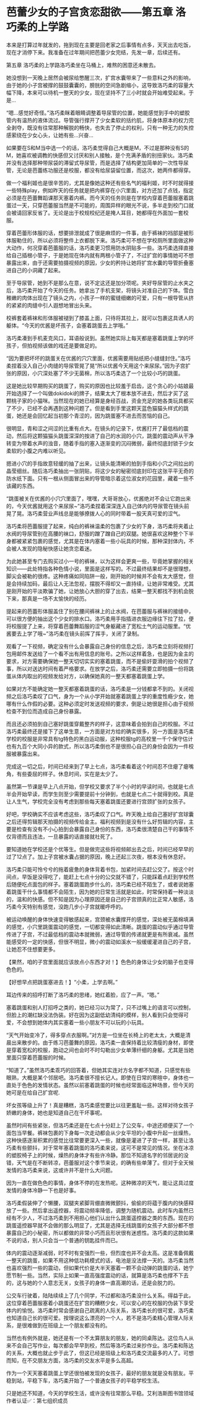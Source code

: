 # 芭蕾少女的子宫贪恋甜欲——第五章 洛巧柔的上学路

本来是打算过年就发的，拖到现在主要是回老家之后事情有点多，天天出去吃饭，现在才消停下来。我准备在过年期间把芭蕾少女完结，先发一章，后续还有。 

第五章 洛巧柔的上学路洛巧柔坐在马桶上，难熬的困意还未散去。

她没想到一天晚上居然会被尿给憋醒三次，扩宫水囊带来了一些意料之外的影响，由于她的小子宫被撑的鼓鼓囊囊的，膀胱的空间急剧缩小，这导致洛巧柔的容量大幅下降，本来可以待机一整天的少女，现在坚持不了三小时就会开始难受起来。于是…

“嗯…感觉好奇怪。”洛巧柔眯着眼睛调整着导尿管的位置，她能感觉到手中的塑胶管内有温热的液体流过。导管强行撑开了少女柔软的括约肌，将身体原本的权力完全剥夺，既没有往常那种解脱的畅快，也失去了停止的权利，只有一种无力的失控感萦绕在少女心头，让她有些…兴奋…

如果要在S和M当中选一个的话，洛巧柔觉得自己大概是M，不过是那种没有S的M，她喜欢被调教的快感但又讨厌和别人接触，是个充满矛盾的别扭家伙。洛巧柔并没有选择那种带尿袋的滞留式导尿管，而是选择了结构更加简单的一次性导尿管，无论是芭蕾练功服还是校服，都没有给尿袋留位置，而这次，她两件都得穿。

做一个福利姬也是很辛苦的，尤其是像她这种还有些名气的福利姬，时不时就得接一些特殊play，例如昨天的任务就是把内裤穿在小穴里面，对方还加了点钱，指定必须是在芭蕾舞蹈课那天塞着内裤。而今天的任务则是在学校内穿着芭蕾服塞着跳蛋过一天，只穿芭蕾服当然是不可能的，周围异样的眼光不说，多半走到校门口就会被请回家反省了。无论是出于校规校纪还是掩人耳目，她都得在外面加一套校服。

穿着芭蕾形体服的话，想要排泄就成了很是麻烦的一件事，由于裤袜的裆部是被形体服勒住的，所以必须将整件上衣都脱下来。洛巧柔可不想在学校厕所里面做这种大动作，何况穿着芭蕾服的话，洛巧柔更习惯用防水阴贴多一些。洛巧柔选择直接给自己插根小管子，于是她现在体内就有两根小管子了，不过扩宫的事情她可不想暴露出来，由于还需要拍摄视频的原因，少女的矜持让她将扩宫水囊的导管折叠塞进自己的小洞藏了起来。

至于导尿管，她到不是那么在意，说不定这还是加分项呢。夹好导尿管的止水夹之后，洛巧柔开始了今天的任务。她拿出了手机支架，将镜头对准自己的下体。雪白稚嫩的肉体出现在了镜头之内，小孩子一样的蜜缝细嫩的可爱，只有一根导管从挤的紧紧的肉缝中引人遐想地冒出头来。

校裤套着裤袜和形体服被褪到了膝盖上面，只待将其拉上，就可以包裹这具诱人的躯体。“今天的优酱是坏孩子，会塞着跳蛋去上学哦。”

洛巧柔凑到手机麦克风口，耳语般说到。虽然她实际上每天都是塞着跳蛋上学的坏孩子，但拍视频该做的戏还是要做足的。

“因为要把坏坏的跳蛋关在优酱的穴穴里面，优酱需要用贴纸把小缝缝封住。”洛巧柔捏着没入自己小肉缝的导尿管晃了晃“所以优酱今天用这个来尿尿。”因为子宫扩张的原因，小穴深处塞了不少无菌棉，所以洛巧柔选了一个比较小巧的跳蛋。

这是她比较早期购买的跳蛋了，购买的原因也比较羞于启齿，这个贪心的小姑娘最开始选择了一个叫做dokidoki的牌子，结果太大了根本放不进去，然后才买了这颗桃子家的小猫咪。当然现在的她已经算是身经百战，资金充足的她各类玩具都买了不少，已经不会再遇到这种问题了。但是看到手里这颗天蓝色猫猫头样式的跳蛋，她还是会回忆起当初那个青涩的，因为跳蛋塞不进去而苦恼的自己。

很明显，青和涩之间涩的比重有点大。在镜头的记录下，优酱打开了最低档的震动，然后将这颗猫猫头跳蛋深深的按进了自己的水润的小穴，跳蛋的震动声从干净转变为带着水声的浊音，随着手指的塞入逐渐变的沉闷微弱，最终彻底封锁于少女柔软的小腹之内难以听见。

摁进小穴的手指故意轻缓的抽了出来，让镜头能清晰的拍到手指和小穴之间拉出的晶莹细丝。随后洛巧柔抽出一张阴贴，将这少女的秘密彻底封印在这张平平无奇的防水纸下面。只有一根从侧面冒出来的导管暗示着这位淑女的花园里，藏着一些不该藏的东西。

“跳蛋被关在优酱的小穴穴里面了，嘿嘿，大哥哥放心，优酱绝对不会让它跑出来的，今天优酱就用这个来尿尿~”洛巧柔捏着深深连入自己体内的导尿管在镜头前晃了晃。洛巧柔营业声线总是能够撩拨人心的同时带着一股天真可爱的涩气。

洛巧柔将芭蕾服提了起来，纯白的裤袜温柔的包裹了少女的下身，洛巧柔将夹着止水阀的导尿管别在高腰的袜口，舒服的蹭了蹭自己的双腿。她很喜欢这种整个下半身都被紧紧包裹的感觉，尤其是在体内塞着一些小玩具的时候，那种深封体内，不会被人发现的隐秘快感让她贪恋着迷。

为此她甚至专门去购买过小一号的裤袜，以为这样会更爽一些，毕竟她掌握的相关知识——此处特指各种色情小说，里面是这样写的。不过最终结果却不是很理想，脚尖会被勒的很疼。这种疼痛如同陷阱一般，刚开始的时候并不会有太大感觉，但是会持续加码，最后让人无法忽视，摆脱不得却又一直持续，让她非常难受。尤其是刚开始的平淡欺骗了她，让她放心大胆的穿了出去，结果一整天都找不到机会脱下来，那真是一场不太愉快的经历。

提起来的芭蕾形体服盖住了别在腰间裤袜上的止水阀，在芭蕾服与裤袜的接缝中，可以很方便的抽出这个少女的排水口。洛巧柔用手指插进衣服边缘往下拉了拉，便将校服提了上来，将穿着芭蕾舞蹈服的涩气身躯藏进了宽松土气的运动服里。“优酱要去上学了哦~”洛巧柔在镜头前挥了挥手，关闭了录制。

观看了一下视频，确定没有什么会暴露自己身份的信息之后，洛巧柔立刻将视频打包用邮件发送给了一个看不出有用信息的账号。之所以这样着急，也是因为金主的要求，对方需要确保她一整天切切实实的塞着跳蛋，而不是偷奸耍滑的拍个视频了事，所以对送达时间有着严格要求。在放学之后，洛巧柔还需要立即拍摄一份将跳蛋从体内取出的视频发给对方，以确保她真的一整天都塞着跳蛋上学。

如果对方不能确定她一整天都塞着跳蛋的话，洛巧柔是一分钱都拿不到的。关闭视频之后洛巧柔叹了口气，身为一个从小学开始就塞着跳蛋上学的重度性瘾少女，她哪有什么作假的必要。这种必须定时发送视频的要求，倒是让她很是担心由于视频检查不到位而造成自己身份暴露。

而且还必须拍到自己塞好跳蛋穿戴整齐的样子，这意味着会拍到自己的校服。不过洛巧柔最终还是接下了这单生意，一方面是对方给的确实很多，另一方面是洛巧柔学校的校服是非常具有tg特色的黑白运动服，这种校服tg的高校里一千个保守估计也有九百个大同小异的款式，所以洛巧柔倒也不是很担心自己的身份会因为一件校服被暴露出来。

完成这一切之后，时间已经来到了早上七点，洛巧柔看着这个时间忍不住瘪了瘪嘴角，有些委屈的样子。休息时间，实在是太少了。

虽然第一节课是早上八点开始，但学校又要求了半个小时的早读时间，也就是七点半会开始早读，而学生则至少需要提前十分钟到，也就是七点二十就得到校。真是让人生气，学校完全没有考虑到那些每天塞着跳蛋还要进行宫颈扩张的女孩子。

好吧，学校确实不应该考虑这些，洛巧柔叹了口气。昨天晚上给自己塞好扩宫球囊之后还得剪辑那天拍摄的视频传给金主。福利视频到是没有什么好剪辑的内容，主要是检查有没有不小心拍到会暴露自己身份的东西，洛巧柔很清楚自己干的事情不仅背德而且违法，一旦暴露的话直接就社死了。

要知道她在学校还是个优等生。但是做完这些将视频邮出去之后，时间已经早早的过了12点了。加上子宫被水囊占据的原因，晚上还起三次夜，根本没有休息好。

洛巧柔只能可怜兮兮的拖着疲惫的身体背着书包，加紧时间去赶公交了。按这个时间点，早饭是没得吃了，能赶上七点十分的公交就不错了，只能踩着点赶到学校然后随便吃点面包的样子。塞着跳蛋跑步什么的，洛巧柔已经不陌生了，或者说她塞着跳蛋干什么事情都不会陌生，因为她的日常生活就是如此，时常保持着一种淡淡的，温和的快感。但不知是因为心理原因还是自己的子宫颈真的比正常人敏感，洛巧柔今天特别有感觉，没跑几步小子宫就暖呼呼的。

被运动唤醒的身体快速变得敏感起来，宫颈被水囊撑开的感觉，深处被无菌棉填满的感觉，小穴里跳蛋震动的感觉，一切都变得如此清晰。跳蛋的震动似乎通过导管传进了子宫，不过最低档的震动本就微弱，通过导管的传递就更是有所衰减。虽然能感受的一定的快感，但很不明显，微小的震动如溪水一般缓缓灌进自己的子宫，让她忍不住想要更多。

【果然，咱的子宫里面就应该放点小东西才对！】色色的身体让少女的脑子也变得色色的。

【好想早点把跳蛋塞进去！】“小柔，上学去啊。”

耳边传来的招呼打断了洛巧柔的思绪，她红着脸，应了一声。“嗯。”

塞着跳蛋和别人打招呼之类的，她已经习以为常了，只不过嘴上的语言可以控制，但脸上的潮红缺没法伪装。好在因为这副低幼清纯的模样，别人看到只会觉得可爱，不会想到她体内其实塞着一些小朋友不可以玩的小玩具。

“天气开始变冷了，得多穿点衣服啊。”对方是一位坐在长椅上的老太太，大概是清晨出来散步的。由于练习芭蕾舞的原因，洛巧柔一直保持着比较清瘦的身材，即使是穿着宽松的校服，跑动之间也会时不时勾勒出少女单薄纤细的身躯。尤其是当她里面只穿着芭蕾服的时候。

“知道了。”虽然洛巧柔乖巧的回答着，但她其实连对方名字都不知道，只感觉有些眼熟，大概是某个邻居吧。洛巧柔很不擅长记人。即使在日常的寒暄中，身体也一直处于色色的发情状态。虽然以前塞着跳蛋的时候也经常面临这种场景，但今天的她可是在给自己扩宫呢.

坏女孩等级上升了！真是糟糕，洛巧柔感觉要比以往更羞耻一些。这样对待女孩子娇嫩的身体，她也是知道自己在干坏事呢。

虽然时间有些紧张，但洛巧柔还是在七点十分赶上了公交车，中途还顺便买了一个面包当早餐。裤袜包裹的下身每一次走动都会从少女平坦的小腹中升起一丝燥热，这种快感逐渐积累的感觉比往常要更深入一些，就像是灌进了子宫一样，甚至让洛巧柔有些颤抖，对于常年塞着跳蛋的洛巧柔来说，这可不是常见的情况。坐在冰凉的塑胶椅子上的时候，燥热的身体才有些许冷静。那位不知道名字的邻居说的没错，天气是在不断转凉，芭蕾服对这个季节来说，的确有些单薄了。但对于全天候发情的洛巧柔来说，这或许并不是什么大问题。

因为一直在做色色的事情，身体不停的在发热呢。这种微凉的天气，能让这具过度发情的身体冷静一下也是好事。

洛巧柔假装伸了个懒腰，双腿夹紧脚背绷直微微颤抖，偷偷的将蕴于腹内的快感释放了一些。然后拿出遥控器，将震动频率降低，调整为随机震动。此时车内虽然已经有不少人，不过洛巧柔到不用担心他们认出什么跳蛋遥控器之类的东西。现在的跳蛋遥控器早就不会做的那么明显了，尤其是选择无线跳蛋的女孩子大部分都不想暴露自己的小秘密，所以都做的非常小巧而且形状很有迷惑性。洛巧柔的这款如果不说的话，别人只会当一个普通的钥匙挂件而已。

体内的震动逐渐减弱，时不时有变强烈一些，但烈度也并不会太高。这是准备佩戴一整天的跳蛋，如果不用这种低功耗模式的话，电池是没法撑一天的。洛巧柔当然也喜欢强烈一些的震动，但如果代价是大半天塞着一颗不会动弹的跳蛋的话，她宁愿节制一些。当然，实际上如果一直高强度震动的话，就算是洛巧柔也撑不下去的，这与她的个人意志无关，女孩子的身体一直高潮的话，还是会脱力的。

公交车行驶着，陆陆续续上了几个同学，不过都和洛巧柔没什么关系。得益于此，这位穿着芭蕾服塞着小跳蛋还在扩宫的糟糕少女，可以安心的在校服的伪装下享受体内的愉悦。洛巧柔时常会感谢自己疏离的人际关系，洛巧柔长的很可爱，洛巧柔也知道自己长的很可爱。按理说这么漂亮的一个人，若不是洛巧柔精心管理人际关系，是很难做到在班级上一个朋友都没有的。

当然也有例外就是，她还是有一个不太算朋友的朋友，她的同桌陈达。这位鸟人从来不会自己写作业，每次都会早早到校，然后等洛巧柔过来抄作业。洛巧柔和陈达的关系，大概也就止步于此了，但这已经是班级上和洛巧柔交流最多的人了。可想而知，在不交朋友方面，洛巧柔的交友水平是多么高超。

作为一个天天塞着跳蛋上学还很怕被发现的女孩子，最好的朋友就是没有朋友。平稳到站，平稳下车，洛巧柔开始了一个普通女孩子的平稳学校生活。

只是她还不知道，今天的学校生活，或许没有往常那么平稳。艾利浩斯图书馆领域作者认证✅：第七组织成员

